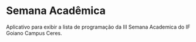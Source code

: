 # Semana Acadêmica

Aplicativo para exibir a lista de programação da III Semana Academica do IF Goiano Campus Ceres.
